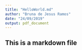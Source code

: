 ```yaml
---
title: "HelloWorld.md"
author: "Bruna de Jesus Ramos"
date: "24/09/2019"
output: pdf_document
---
```


## This is a markdown file

